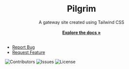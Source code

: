 <br/>
  <h1 align="center">Pilgrim</h1>

  <p align="center">
   A gateway site created using Tailwind CSS
    <br/>
    <br/>
    <a href="https://github.com/Thendo-T/Pilgrim/"><strong>Explore the docs »</strong></a>
    <br/>
    <br/>
  </p>
</p>

- [Report Bug](https://github.com/Thendo-T/Pilgrim/issues)
- [Request Feature](https://github.com/Thendo-T/Pilgrim/issues)

![Contributors](https://img.shields.io/github/contributors/Thendo-T/Pilgrim?color=dark-green) ![Issues](https://img.shields.io/github/issues/Thendo-T/Pilgrim) ![License](https://img.shields.io/github/license/Thendo-T/Pilgrim) 
 
